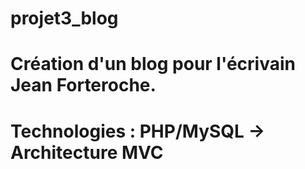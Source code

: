 # projet3_blog

# Création d'un blog pour l'écrivain Jean Forteroche. 
# Technologies : PHP/MySQL -> Architecture MVC